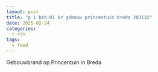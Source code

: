 ```yaml
---
layout: post
title: "p 1 bzb-01 br gebouw princentuin breda 203132"
date: 2025-02-24
categories: 
  - rss
tags: 
  - feed
---
```


Gebouwbrand op Princentuin in Breda
